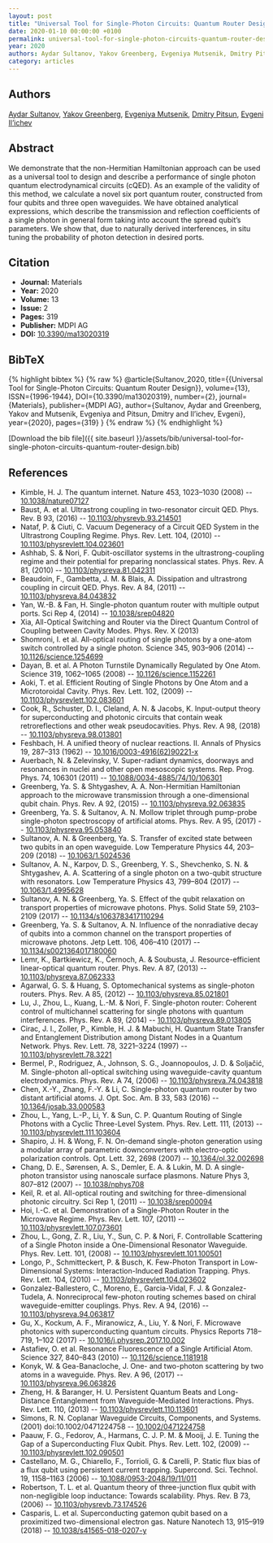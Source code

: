 ```yaml
---
layout: post
title: "Universal Tool for Single-Photon Circuits: Quantum Router Design"
date: 2020-01-10 00:00:00 +0100
permalink: universal-tool-for-single-photon-circuits-quantum-router-design
year: 2020
authors: Aydar Sultanov, Yakov Greenberg, Evgeniya Mutsenik, Dmitry Pitsun, Evgeni Il’ichev
category: articles
---
```

 
## Authors
[Aydar Sultanov](authors/aydar-sultanov), [Yakov Greenberg](authors/yakov-greenberg), [Evgeniya Mutsenik](authors/evgeniya-mutsenik), [Dmitry Pitsun](authors/dmitry-pitsun), [Evgeni Il’ichev](authors/evgeni-il-ichev)
 
## Abstract
We demonstrate that the non-Hermitian Hamiltonian approach can be used as a universal tool to design and describe a performance of single photon quantum electrodynamical circuits (cQED). As an example of the validity of this method, we calculate a novel six port quantum router, constructed from four qubits and three open waveguides. We have obtained analytical expressions, which describe the transmission and reflection coefficients of a single photon in general form taking into account the spread qubit’s parameters. We show that, due to naturally derived interferences, in situ tuning the probability of photon detection in desired ports.
 
## Citation
- **Journal:** Materials
- **Year:** 2020
- **Volume:** 13
- **Issue:** 2
- **Pages:** 319
- **Publisher:** MDPI AG
- **DOI:** [10.3390/ma13020319](https://doi.org/10.3390/ma13020319)
 
## BibTeX
{% highlight bibtex %}
{% raw %}
@article{Sultanov_2020,
  title={{Universal Tool for Single-Photon Circuits: Quantum Router Design}},
  volume={13},
  ISSN={1996-1944},
  DOI={10.3390/ma13020319},
  number={2},
  journal={Materials},
  publisher={MDPI AG},
  author={Sultanov, Aydar and Greenberg, Yakov and Mutsenik, Evgeniya and Pitsun, Dmitry and Il’ichev, Evgeni},
  year={2020},
  pages={319}
}
{% endraw %}
{% endhighlight %}
 
[Download the bib file]({{ site.baseurl }}/assets/bib/universal-tool-for-single-photon-circuits-quantum-router-design.bib)
 
## References
- Kimble, H. J. The quantum internet. Nature 453, 1023–1030 (2008) -- [10.1038/nature07127](https://doi.org/10.1038/nature07127)
- Baust, A. et al. Ultrastrong coupling in two-resonator circuit QED. Phys. Rev. B 93, (2016) -- [10.1103/physrevb.93.214501](https://doi.org/10.1103/physrevb.93.214501)
- Nataf, P. & Ciuti, C. Vacuum Degeneracy of a Circuit QED System in the Ultrastrong Coupling Regime. Phys. Rev. Lett. 104, (2010) -- [10.1103/physrevlett.104.023601](https://doi.org/10.1103/physrevlett.104.023601)
- Ashhab, S. & Nori, F. Qubit-oscillator systems in the ultrastrong-coupling regime and their potential for preparing nonclassical states. Phys. Rev. A 81, (2010) -- [10.1103/physreva.81.042311](https://doi.org/10.1103/physreva.81.042311)
- Beaudoin, F., Gambetta, J. M. & Blais, A. Dissipation and ultrastrong coupling in circuit QED. Phys. Rev. A 84, (2011) -- [10.1103/physreva.84.043832](https://doi.org/10.1103/physreva.84.043832)
- Yan, W.-B. & Fan, H. Single-photon quantum router with multiple output ports. Sci Rep 4, (2014) -- [10.1038/srep04820](https://doi.org/10.1038/srep04820)
- Xia, All-Optical Switching and Router via the Direct Quantum Control of Coupling between Cavity Modes. Phys. Rev. X (2013)
- Shomroni, I. et al. All-optical routing of single photons by a one-atom switch controlled by a single photon. Science 345, 903–906 (2014) -- [10.1126/science.1254699](https://doi.org/10.1126/science.1254699)
- Dayan, B. et al. A Photon Turnstile Dynamically Regulated by One Atom. Science 319, 1062–1065 (2008) -- [10.1126/science.1152261](https://doi.org/10.1126/science.1152261)
- Aoki, T. et al. Efficient Routing of Single Photons by One Atom and a Microtoroidal Cavity. Phys. Rev. Lett. 102, (2009) -- [10.1103/physrevlett.102.083601](https://doi.org/10.1103/physrevlett.102.083601)
- Cook, R., Schuster, D. I., Cleland, A. N. & Jacobs, K. Input-output theory for superconducting and photonic circuits that contain weak retroreflections and other weak pseudocavities. Phys. Rev. A 98, (2018) -- [10.1103/physreva.98.013801](https://doi.org/10.1103/physreva.98.013801)
- Feshbach, H. A unified theory of nuclear reactions. II. Annals of Physics 19, 287–313 (1962) -- [10.1016/0003-4916(62)90221-x](https://doi.org/10.1016/0003-4916(62)90221-x)
- Auerbach, N. & Zelevinsky, V. Super-radiant dynamics, doorways and resonances in nuclei and other open mesoscopic systems. Rep. Prog. Phys. 74, 106301 (2011) -- [10.1088/0034-4885/74/10/106301](https://doi.org/10.1088/0034-4885/74/10/106301)
- Greenberg, Ya. S. & Shtygashev, A. A. Non-Hermitian Hamiltonian approach to the microwave transmission through a one-dimensional qubit chain. Phys. Rev. A 92, (2015) -- [10.1103/physreva.92.063835](https://doi.org/10.1103/physreva.92.063835)
- Greenberg, Ya. S. & Sultanov, A. N. Mollow triplet through pump-probe single-photon spectroscopy of artificial atoms. Phys. Rev. A 95, (2017) -- [10.1103/physreva.95.053840](https://doi.org/10.1103/physreva.95.053840)
- Sultanov, A. N. & Greenberg, Ya. S. Transfer of excited state between two qubits in an open waveguide. Low Temperature Physics 44, 203–209 (2018) -- [10.1063/1.5024536](https://doi.org/10.1063/1.5024536)
- Sultanov, A. N., Karpov, D. S., Greenberg, Y. S., Shevchenko, S. N. & Shtygashev, A. A. Scattering of a single photon on a two-qubit structure with resonators. Low Temperature Physics 43, 799–804 (2017) -- [10.1063/1.4995628](https://doi.org/10.1063/1.4995628)
- Sultanov, A. N. & Greenberg, Ya. S. Effect of the qubit relaxation on transport properties of microwave photons. Phys. Solid State 59, 2103–2109 (2017) -- [10.1134/s1063783417110294](https://doi.org/10.1134/s1063783417110294)
- Greenberg, Ya. S. & Sultanov, A. N. Influence of the nonradiative decay of qubits into a common channel on the transport properties of microwave photons. Jetp Lett. 106, 406–410 (2017) -- [10.1134/s0021364017180060](https://doi.org/10.1134/s0021364017180060)
- Lemr, K., Bartkiewicz, K., Černoch, A. & Soubusta, J. Resource-efficient linear-optical quantum router. Phys. Rev. A 87, (2013) -- [10.1103/physreva.87.062333](https://doi.org/10.1103/physreva.87.062333)
- Agarwal, G. S. & Huang, S. Optomechanical systems as single-photon routers. Phys. Rev. A 85, (2012) -- [10.1103/physreva.85.021801](https://doi.org/10.1103/physreva.85.021801)
- Lu, J., Zhou, L., Kuang, L.-M. & Nori, F. Single-photon router: Coherent control of multichannel scattering for single photons with quantum interferences. Phys. Rev. A 89, (2014) -- [10.1103/physreva.89.013805](https://doi.org/10.1103/physreva.89.013805)
- Cirac, J. I., Zoller, P., Kimble, H. J. & Mabuchi, H. Quantum State Transfer and Entanglement Distribution among Distant Nodes in a Quantum Network. Phys. Rev. Lett. 78, 3221–3224 (1997) -- [10.1103/physrevlett.78.3221](https://doi.org/10.1103/physrevlett.78.3221)
- Bermel, P., Rodriguez, A., Johnson, S. G., Joannopoulos, J. D. & Soljačić, M. Single-photon all-optical switching using waveguide-cavity quantum electrodynamics. Phys. Rev. A 74, (2006) -- [10.1103/physreva.74.043818](https://doi.org/10.1103/physreva.74.043818)
- Chen, X.-Y., Zhang, F.-Y. & Li, C. Single-photon quantum router by two distant artificial atoms. J. Opt. Soc. Am. B 33, 583 (2016) -- [10.1364/josab.33.000583](https://doi.org/10.1364/josab.33.000583)
- Zhou, L., Yang, L.-P., Li, Y. & Sun, C. P. Quantum Routing of Single Photons with a Cyclic Three-Level System. Phys. Rev. Lett. 111, (2013) -- [10.1103/physrevlett.111.103604](https://doi.org/10.1103/physrevlett.111.103604)
- Shapiro, J. H. & Wong, F. N. On-demand single-photon generation using a modular array of parametric downconverters with electro-optic polarization controls. Opt. Lett. 32, 2698 (2007) -- [10.1364/ol.32.002698](https://doi.org/10.1364/ol.32.002698)
- Chang, D. E., Sørensen, A. S., Demler, E. A. & Lukin, M. D. A single-photon transistor using nanoscale surface plasmons. Nature Phys 3, 807–812 (2007) -- [10.1038/nphys708](https://doi.org/10.1038/nphys708)
- Keil, R. et al. All-optical routing and switching for three-dimensional photonic circuitry. Sci Rep 1, (2011) -- [10.1038/srep00094](https://doi.org/10.1038/srep00094)
- Hoi, I.-C. et al. Demonstration of a Single-Photon Router in the Microwave Regime. Phys. Rev. Lett. 107, (2011) -- [10.1103/physrevlett.107.073601](https://doi.org/10.1103/physrevlett.107.073601)
- Zhou, L., Gong, Z. R., Liu, Y., Sun, C. P. & Nori, F. Controllable Scattering of a Single Photon inside a One-Dimensional Resonator Waveguide. Phys. Rev. Lett. 101, (2008) -- [10.1103/physrevlett.101.100501](https://doi.org/10.1103/physrevlett.101.100501)
- Longo, P., Schmitteckert, P. & Busch, K. Few-Photon Transport in Low-Dimensional Systems: Interaction-Induced Radiation Trapping. Phys. Rev. Lett. 104, (2010) -- [10.1103/physrevlett.104.023602](https://doi.org/10.1103/physrevlett.104.023602)
- Gonzalez-Ballestero, C., Moreno, E., Garcia-Vidal, F. J. & Gonzalez-Tudela, A. Nonreciprocal few-photon routing schemes based on chiral waveguide-emitter couplings. Phys. Rev. A 94, (2016) -- [10.1103/physreva.94.063817](https://doi.org/10.1103/physreva.94.063817)
- Gu, X., Kockum, A. F., Miranowicz, A., Liu, Y. & Nori, F. Microwave photonics with superconducting quantum circuits. Physics Reports 718–719, 1–102 (2017) -- [10.1016/j.physrep.2017.10.002](https://doi.org/10.1016/j.physrep.2017.10.002)
- Astafiev, O. et al. Resonance Fluorescence of a Single Artificial Atom. Science 327, 840–843 (2010) -- [10.1126/science.1181918](https://doi.org/10.1126/science.1181918)
- Konyk, W. & Gea-Banacloche, J. One- and two-photon scattering by two atoms in a waveguide. Phys. Rev. A 96, (2017) -- [10.1103/physreva.96.063826](https://doi.org/10.1103/physreva.96.063826)
- Zheng, H. & Baranger, H. U. Persistent Quantum Beats and Long-Distance Entanglement from Waveguide-Mediated Interactions. Phys. Rev. Lett. 110, (2013) -- [10.1103/physrevlett.110.113601](https://doi.org/10.1103/physrevlett.110.113601)
- Simons, R. N. Coplanar Waveguide Circuits, Components, and Systems. (2001) doi:10.1002/0471224758 -- [10.1002/0471224758](https://doi.org/10.1002/0471224758)
- Paauw, F. G., Fedorov, A., Harmans, C. J. P. M. & Mooij, J. E. Tuning the Gap of a Superconducting Flux Qubit. Phys. Rev. Lett. 102, (2009) -- [10.1103/physrevlett.102.090501](https://doi.org/10.1103/physrevlett.102.090501)
- Castellano, M. G., Chiarello, F., Torrioli, G. & Carelli, P. Static flux bias of a flux qubit using persistent current trapping. Supercond. Sci. Technol. 19, 1158–1163 (2006) -- [10.1088/0953-2048/19/11/011](https://doi.org/10.1088/0953-2048/19/11/011)
- Robertson, T. L. et al. Quantum theory of three-junction flux qubit with non-negligible loop inductance: Towards scalability. Phys. Rev. B 73, (2006) -- [10.1103/physrevb.73.174526](https://doi.org/10.1103/physrevb.73.174526)
- Casparis, L. et al. Superconducting gatemon qubit based on a proximitized two-dimensional electron gas. Nature Nanotech 13, 915–919 (2018) -- [10.1038/s41565-018-0207-y](https://doi.org/10.1038/s41565-018-0207-y)

